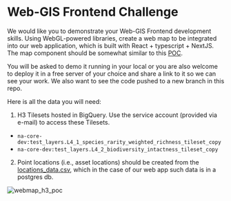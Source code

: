 # Web-GIS Frontend Challenge

We would like you to demonstrate your Web-GIS Frontend development skills. Using WebGL-powered libraries, create a web map to be integrated into our web application, which is built with React + typescript + NextJS. The map component should be somewhat similar to this [POC](https://clausa.app.carto.com/map/12a2ca02-8184-4515-b6f7-09c7fec36007). 

You will be asked to demo it running in your local or you are also welcome to deploy it in a free server of your choice and share a link to it so we can see your work. We also want to see the code pushed to a new branch in this repo. 

Here is all the data you will need:
1. H3 Tilesets hosted in BigQuery. Use the service account (provided via e-mail) to access these Tilesets.
- `na-core-dev:test_layers.L4_1_species_rarity_weighted_richness_tileset_copy`
- `na-core-dev:test_layers.L4_2_biodiversity_intactness_tileset_copy`

2. Point locations (i.e., asset locations) should be created from the [locations_data.csv](https://github.com/rafael-na/web-gis-h3/blob/main/locations_data.csv), which in the case of our web app such data is in a postgres db.

![webmap_h3_poc](https://github.com/user-attachments/assets/5f5e658d-1530-48d0-ad59-a5ed9aeb77ce)
